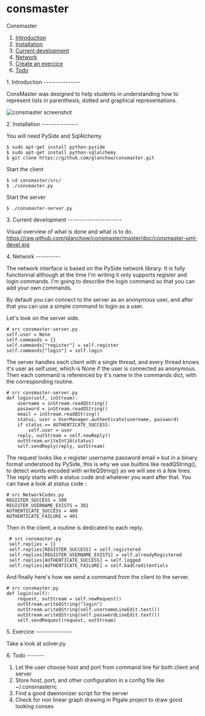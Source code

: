 consmaster
==========

Consmaster

1. [Introduction](#introduction)
2. [Installation](#installation)
3. [Current development](#development)
4. [Network](#network)
5. [Create an exercice](#exercice)
6. [Todo](#todo)


<a name="introduction"/>
1. Introduction
---------------

ConsMaster was designed to help students in understanding how to represent lists in parenthesis, dotted and graphical representations.

![consmaster screenshot](https://raw.github.com/glanchow/consmaster/master/doc/screenshot.jpg)


<a name="installation"/>
2. Installation
---------------

You will need PySide and SqlAlchemy

    $ sudo apt-get install python-pyside
    $ sudo apt-get install python-sqlalchemy
    $ git clone https://github.com/glanchow/consmaster.git

Start the client

    $ cd consmaster/src/
    $ ./consmaster.py

Start the server

    $ ./consmaster-server.py


<a name="development"/>
3. Current development
----------------------

Visual overview of what is done and what is to do.
https://raw.github.com/glanchow/consmaster/master/doc/consmaster-uml-devel.jpg


<a name="network"/>
4. Network
----------

The network interface is based on the PySide network library.
It is fully functionnal although at the time I'm writing it only supports register and login commands.
I'm going to describe the login command so that you can add your own commands.

By default you can connect to the server as an anonymous user, and after that you can use a simple command to login as a user.

Let's look on the server side.

    # src consmaster-server.py
    self.user = None
    self.commands = {}
    self.commands["register"] = self.register
    self.commands["login"] = self.login

The server handles each client with a single thread, and every thread knows it's user as self.user, which is None if the user is connected as anonymous.
Then each command is referenced by it's name in the commands dict, with the corresponding routine.

    # src consmaster-server.py
    def login(self, inStream):
        username = inStream.readQString()
        password = inStream.readQString()
        email = inStream.readQString()
        status, user = UserManager.authenticate(username, password)
        if status == AUTHENTICATE_SUCCESS:
            self.user = user
        reply, outStream = self.newReply()
        outStream.writeInt16(status)
        self.sendReply(reply, outStream)

The request looks like « register username password email » but in a binary format understood by PySide, this is why we use builtins like readQString(), to detect words encoded with writeQString() as we will see in a few lines.
The reply starts with a status code and whatever you want after that.
You can have a look at status code :

    # src NetworkCodes.py
    REGISTER_SUCCESS = 300
    REGISTER_USERNAME_EXISTS = 301
    AUTHENTICATE_SUCCESS = 400
    AUTHENTICATE_FAILURE = 401

Then in the client, a routine is dedicated to each reply.

     # src consmaster.py
     self.replies = {}
     self.replies[REGISTER_SUCCESS] = self.registered
     self.replies[REGISTER_USERNAME_EXISTS] = self.alreadyRegistered
     self.replies[AUTHENTICATE_SUCCESS] = self.logged
     self.replies[AUTHENTICATE_FAILURE] = self.badCreditentials

And finally here's how we send a command from the client to the server.

    # src consmaster.py
    def login(self):
        request, outStream = self.newRequest()
        outStream.writeQString("login")
        outStream.writeQString(self.usernameLineEdit.text())
        outStream.writeQString(self.passwordLineEdit.text())
        self.sendRequest(request, outStream)

<a name="exercice"/>
5. Exercice
---------------

Take a look at solver.py


<a name="todo"/>
6. Todo
-------

1. Let the user choose host and port from command line for both client and server
2. Store host, port, and other configuration in a config file like ~/.consmasterrc
3. Find a good daemonizer script for the server
4. Check for non linear graph drawing in Pigale project to draw good looking conses
